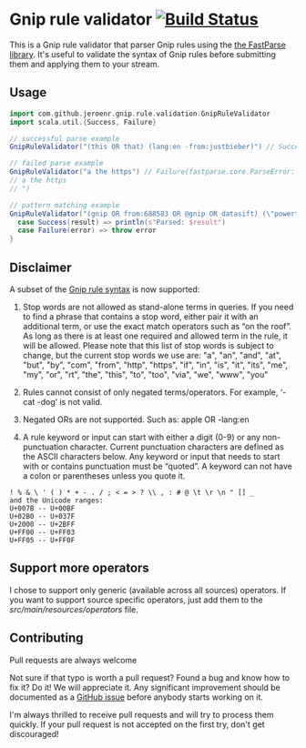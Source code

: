 # Gnip rule validator [![Build Status](https://travis-ci.org/jeroenr/gnip-rule-validator.svg?branch=master)](https://travis-ci.org/jeroenr/gnip-rule-validator)
This is a Gnip rule validator that parser Gnip rules using the [the FastParse library](https://lihaoyi.github.io/fastparse/). It's useful to validate the syntax of Gnip rules before submitting them and applying them to your stream.

## Usage
```scala
import com.github.jeroenr.gnip.rule.validation.GnipRuleValidator
import scala.util.{Success, Failure}

// successful parse example
GnipRuleValidator("(this OR that) (lang:en -from:justbieber)") // Success("(this OR that) (lang:en -from:justbieber)")

// failed parse example
GnipRuleValidator("a the https") // Failure(fastparse.core.ParseError: found "a the https", expected NOT ONLY STOPWORDS at index 0
// a the https
// ^)

// pattern matching example
GnipRuleValidator("(gnip OR from:688583 OR @gnip OR datasift) (\"powertrack -operators\" OR (-\"streaming code\"~4 foo OR bar)) -contains:help has:links url_contains:github") match {
  case Success(result) => println(s"Parsed: $result")
  case Failure(error) => throw error
}
```

## Disclaimer
A subset of the [Gnip rule syntax](http://support.gnip.com/apis/powertrack/rules.html) is now supported:

1. Stop words are not allowed as stand-alone terms in queries. If you need to find a phrase that contains a stop word, either pair it with an additional term, or use the exact match operators such as “on the roof”. As long as there is at least one required and allowed term in the rule, it will be allowed. Please note that this list of stop words is subject to change, but the current stop words we use are: "a", "an", "and", "at", "but", "by", "com", "from", "http", "https", "if", "in", "is", "it", "its", "me", "my", "or", "rt", "the", "this", "to", "too", "via", "we", "www", "you"

2. Rules cannot consist of only negated terms/operators. For example, ‘-cat -dog’ is not valid.

3. Negated ORs are not supported. Such as: apple OR -lang:en

4. A rule keyword or input can start with either a digit (0-9) or any non-punctuation character. Current punctuation characters are defined as the ASCII characters below. Any keyword or input that needs to start with or contains punctuation must be “quoted”. A keyword can not have a colon or parentheses unless you quote it.
```
! % & \ ' ( ) * + - . / ; < = > ? \\ , : # @ \t \r \n " [] _
and the Unicode ranges:
U+007B -- U+00BF
U+02B0 -- U+037F
U+2000 -- U+2BFF
U+FF00 -- U+FF03
U+FF05 -- U+FF0F
```
## Support more operators
I chose to support only generic (available across all sources) operators. If you want to support source specific operators, just add them to the *src/main/resources/operators* file.

## Contributing
Pull requests are always welcome

Not sure if that typo is worth a pull request? Found a bug and know how to fix it? Do it! We will appreciate it. Any significant improvement should be documented as a [GitHub issue](https://github.com/jeroenr/gnip-rule-validator/issues) before anybody starts working on it.

I'm always thrilled to receive pull requests and will try to process them quickly. If your pull request is not accepted on the first try, don't get discouraged!
